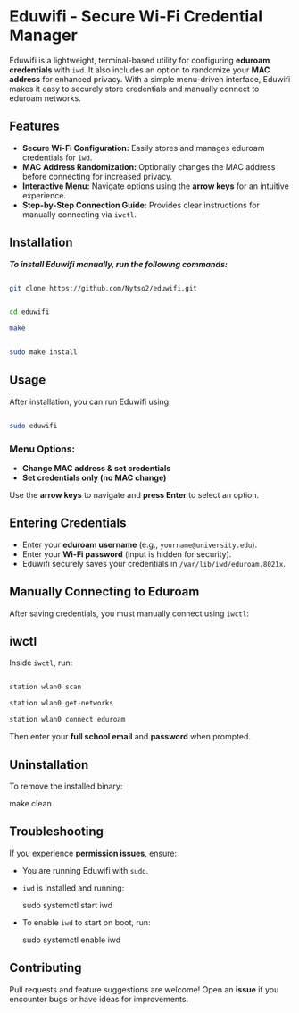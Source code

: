 # Eduwifi - Secure Wi-Fi Credential Manager

Eduwifi is a lightweight, terminal-based utility for configuring **eduroam credentials** with `iwd`. It also includes an option to randomize your **MAC address** for enhanced privacy. With a simple menu-driven interface, Eduwifi makes it easy to securely store credentials and manually connect to eduroam networks.

## Features

- **Secure Wi-Fi Configuration:** Easily stores and manages eduroam credentials for `iwd`.  
- **MAC Address Randomization:** Optionally changes the MAC address before connecting for increased privacy.  
- **Interactive Menu:** Navigate options using the **arrow keys** for an intuitive experience.  
- **Step-by-Step Connection Guide:** Provides clear instructions for manually connecting via `iwctl`.  

## Installation

***To install Eduwifi manually, run the following commands:***

```bash

git clone https://github.com/Nytso2/eduwifi.git
```
```bash

cd eduwifi
```
```bash
make
```
```bash

sudo make install
```
## Usage

After installation, you can run Eduwifi using:
```bash

sudo eduwifi
```
### Menu Options:

- **Change MAC address & set credentials**  
- **Set credentials only (no MAC change)**  

Use the **arrow keys** to navigate and **press Enter** to select an option.

## Entering Credentials

- Enter your **eduroam username** (e.g., `yourname@university.edu`).  
- Enter your **Wi-Fi password** (input is hidden for security).  
- Eduwifi securely saves your credentials in `/var/lib/iwd/eduroam.8021x`.  

## Manually Connecting to Eduroam

After saving credentials, you must manually connect using `iwctl`:

## iwctl

Inside `iwctl`, run:
```bash

station wlan0 scan
```
```bash
station wlan0 get-networks
```
```bash
station wlan0 connect eduroam
```
Then enter your **full school email** and **password** when prompted.

## Uninstallation

To remove the installed binary:

make clean

## Troubleshooting

If you experience **permission issues**, ensure:

- You are running Eduwifi with `sudo`.  
- `iwd` is installed and running:

  sudo systemctl start iwd

- To enable `iwd` to start on boot, run:

  sudo systemctl enable iwd

## Contributing

Pull requests and feature suggestions are welcome! Open an **issue** if you encounter bugs or have ideas for improvements.

